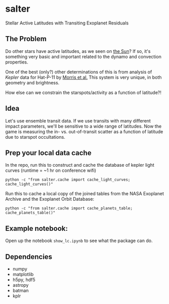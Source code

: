 # salter
Stellar Active Latitudes with Transiting Exoplanet Residuals

## The Problem
Do other stars have active latitudes, as we seen on [the Sun](https://en.wikipedia.org/wiki/Spörer%27s_law)? If so, it's something very basic and important related to the dynamo and convection properties.

One of the best (only?) other determinations of this is from analysis of *Kepler* data for Hat-P-11 by [Morris et al.](https://arxiv.org/abs/1708.02583) This system is very unique, in both geometry and brightness.

How else can we constrain the starspots/activity as a function of latitude?!

## Idea
Let's use ensemble transit data. If we use transits with many different impact parameters, we'll be sensitive to a wide range of latitudes. Now the game is measuring the in- vs. out-of-transit scatter as a function of latitude due to starspot occultations.

## Prep your local data cache
In the repo, run this to construct and cache the database of kepler light curves (runtime = ~1 hr on conference wifi)
```
python -c "from salter.cache import cache_light_curves; cache_light_curves()"
```
Run this to cache a local copy of the joined tables from the NASA Exoplanet Archive and the Exoplanet Orbit Database:
```
python -c "from salter.cache import cache_planets_table; cache_planets_table()"
```

## Example notebook: 

Open up the notebook `show_lc.ipynb` to see what the package can do.

## Dependencies

* numpy 
* matplotlib
* h5py, hdf5
* astropy
* batman
* kplr
